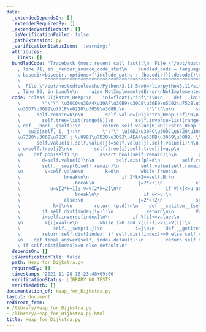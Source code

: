 ```yaml
---
data:
  _extendedDependsOn: []
  _extendedRequiredBy: []
  _extendedVerifiedWith: []
  _isVerificationFailed: false
  _pathExtension: py
  _verificationStatusIcon: ':warning:'
  attributes:
    links: []
  bundledCode: "Traceback (most recent call last):\n  File \"/opt/hostedtoolcache/Python/3.11.5/x64/lib/python3.11/site-packages/onlinejudge_verify/documentation/build.py\"\
    , line 71, in _render_source_code_stat\n    bundled_code = language.bundle(stat.path,\
    \ basedir=basedir, options={'include_paths': [basedir]}).decode()\n          \
    \         ^^^^^^^^^^^^^^^^^^^^^^^^^^^^^^^^^^^^^^^^^^^^^^^^^^^^^^^^^^^^^^^^^^^^^^^^^^^^^^^^^\n\
    \  File \"/opt/hostedtoolcache/Python/3.11.5/x64/lib/python3.11/site-packages/onlinejudge_verify/languages/python.py\"\
    , line 96, in bundle\n    raise NotImplementedError\nNotImplementedError\n"
  code: "class Dijkstra_Heap:\n    inf=float(\"inf\")\n\n    def __init__(self,N):\n\
    \        \"\"\" \u30C0\u30A4\u30AF\u30B9\u30C8\u30E9\u5C02\u7528\u306E\u30D2\u30FC\
    \u30D7\u3092\u751F\u6210\u3059\u308B.\n        \"\"\"\n\n        self.N=N\n  \
    \      self.remain=N\n\n        self.value=[Dijkstra_Heap.inf]*N\n        self.dist=[-1]*N\n\
    \        self.tree=list(range(N))\n        self.inverse=list(range(N))\n\n   \
    \ def __bool__(self):\n        return self.value[0]<Dijkstra_Heap.inf\n\n    def\
    \ __swap(self, i, j):\n        \"\"\" \u30D2\u30FC\u30D7\u6728\u306E\u7B2C i \u8981\
    \u7D20\u3068\u7B2C j \u8981\u7D20\u3092\u4EA4\u63DB\u3059\u308B. \"\"\"\n\n  \
    \      self.value[i],self.value[j]=self.value[j],self.value[i]\n\n        p=self.tree[i];\
    \ q=self.tree[j]\n\n        self.tree[i],self.tree[j]=q,p\n        self.inverse[p],self.inverse[q]=j,i\n\
    \n    def pop(self):\n        assert bool(self.remain)\n\n        p=self.tree[0]\n\
    \        d=self.value[0]\n\n        self.dist[p]=d\n        self.remain-=1\n\n\
    \        self.__swap(0,self.remain)\n        self.value[self.remain]=Dijkstra_Heap.inf\n\
    \n        V=self.value\n        k=0\n        while True:\n            if 2*k+1>=self.N:\n\
    \                break\n\n            if 2*k+2==self.N:\n                if V[k]<=V[2*k+1]:\n\
    \                    break\n                j=2*k+1\n            else:\n     \
    \           u=V[2*k+1]; v=V[2*k+2]\n\n                if V[k]<=u and V[k]<=v:\n\
    \                    break\n\n                if u<=v:\n                    j=2*k+1\n\
    \                else:\n                    j=2*k+2\n            self.__swap(k,j)\n\
    \            k=j\n\n        return (p,d)\n\n    def __setitem__(self, index, value):\n\
    \        if self.dist[index]!=-1:\n            return\n\n        V=self.value\n\
    \        i=self.inverse[index]\n\n        if V[i]<=value:\n            return\n\
    \n        V[i]=value\n        while i>0 and V[(i-1)>>1]>V[i]:\n            j=(i-1)>>1\n\
    \            self.__swap(i,j)\n            i=j\n\n    def __getitem__(self, index):\n\
    \        return self.dist[index] if self.dist[index]>=0 else self.value[self.inverse[index]]\n\
    \n    def final_answer(self, index,default):\n        return self.dist[index]\
    \ if self.dist[index]>=0 else default\n"
  dependsOn: []
  isVerificationFile: false
  path: Heap_for_Dijkstra.py
  requiredBy: []
  timestamp: '2021-11-28 16:23:48+09:00'
  verificationStatus: LIBRARY_NO_TESTS
  verifiedWith: []
documentation_of: Heap_for_Dijkstra.py
layout: document
redirect_from:
- /library/Heap_for_Dijkstra.py
- /library/Heap_for_Dijkstra.py.html
title: Heap_for_Dijkstra.py
---
```


